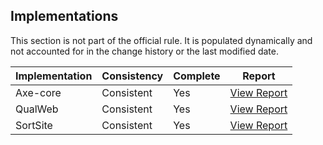 ## Implementations

This section is not part of the official rule. It is populated dynamically and 
not accounted for in the change history or the last modified date.

| Implementation | Consistency          | Complete | Report
|----------------|----------------------|----------|-------------
| Axe-core       | Consistent           | Yes      | [View Report](https://act-rules.github.io/implementation/axe-core#id-2ee8b8)
| QualWeb        | Consistent           | Yes      | [View Report](https://act-rules.github.io/implementation/qualweb#id-2ee8b8)
| SortSite       | Consistent           | Yes      | [View Report](https://act-rules.github.io/implementation/sortsite#id-2ee8b8)
